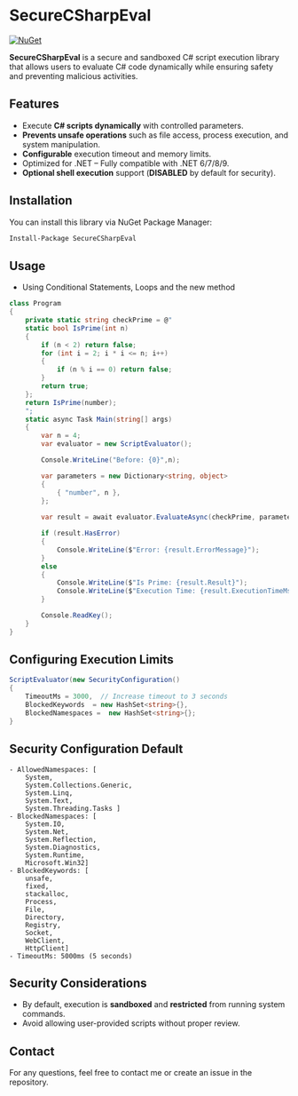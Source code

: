 # SecureCSharpEval

[![NuGet](https://img.shields.io/nuget/v/SecureCSharpEval.svg)](https://www.nuget.org/packages/SecureCSharpEval/)

**SecureCSharpEval**  is a secure and sandboxed C# script execution library that allows users to evaluate C# code dynamically while ensuring safety and preventing malicious activities.

## Features

- Execute **C# scripts dynamically** with controlled parameters.
- **Prevents unsafe operations** such as file access, process execution, and system manipulation.
- **Configurable** execution timeout and memory limits.
- Optimized for .NET – Fully compatible with .NET 6/7/8/9.
- **Optional shell execution** support (**DISABLED** by default for security).

## Installation

You can install this library via NuGet Package Manager:

```bash
Install-Package SecureCSharpEval
```

## Usage

- Using Conditional Statements, Loops and the new method

```csharp
class Program
{
    private static string checkPrime = @"
    static bool IsPrime(int n)
    {
        if (n < 2) return false;
        for (int i = 2; i * i <= n; i++)
        {
            if (n % i == 0) return false;
        }
        return true;
    };
    return IsPrime(number);
    ";
    static async Task Main(string[] args)
    {
        var n = 4;
        var evaluator = new ScriptEvaluator();

        Console.WriteLine("Before: {0}",n);

        var parameters = new Dictionary<string, object>
        {
            { "number", n },
        };
        
        var result = await evaluator.EvaluateAsync(checkPrime, parameters);

        if (result.HasError)
        {
            Console.WriteLine($"Error: {result.ErrorMessage}");
        }
        else
        {
            Console.WriteLine($"Is Prime: {result.Result}");
            Console.WriteLine($"Execution Time: {result.ExecutionTimeMs}ms");
        }

        Console.ReadKey();
    }
}
```

## Configuring Execution Limits

```csharp
ScriptEvaluator(new SecurityConfiguration()
{
    TimeoutMs = 3000,  // Increase timeout to 3 seconds
    BlockedKeywords  = new HashSet<string>{},
    BlockedNamespaces =  new HashSet<string>{};
}
```

## Security Configuration Default

```
- AllowedNamespaces: [
    System,
    System.Collections.Generic,
    System.Linq,
    System.Text,
    System.Threading.Tasks ]
- BlockedNamespaces: [
    System.IO,
    System.Net,
    System.Reflection,
    System.Diagnostics,
    System.Runtime,
    Microsoft.Win32]
- BlockedKeywords: [
    unsafe,
    fixed,
    stackalloc,
    Process,
    File,
    Directory,
    Registry,
    Socket,
    WebClient,
    HttpClient]
- TimeoutMs: 5000ms (5 seconds)
```

## Security Considerations
- By default, execution is **sandboxed** and **restricted** from running system commands.
- Avoid allowing user-provided scripts without proper review.

## Contact

For any questions, feel free to contact me or create an issue in the repository.
